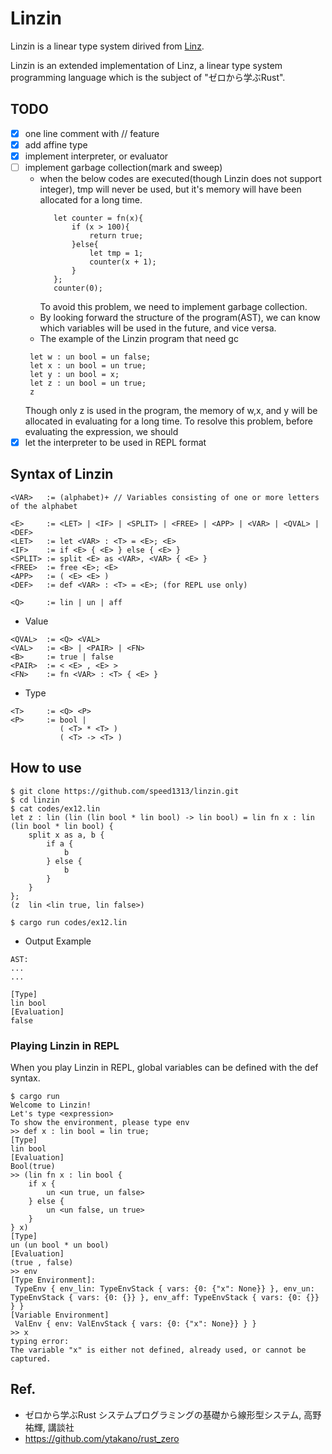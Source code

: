 # Linzin

Linzin is a linear type system dirived from [Linz](https://github.com/ytakano/rust_zero/tree/master/ch09/linz).

Linzin is an extended implementation of Linz, a linear type system programming language which is the subject of "ゼロから学ぶRust".

## TODO
- [x] one line comment with // feature
- [x] add affine type
- [x] implement interpreter, or evaluator
- [ ] implement garbage collection(mark and sweep)
  - when the below codes are executed(though Linzin does not support integer), tmp will never be used, but it's memory will have been allocated for a long time.
     ```
        let counter = fn(x){
            if (x > 100){
                return true;
            }else{
                let tmp = 1;
                counter(x + 1);
            }
        };
        counter(0);
     ```
     To avoid this problem, we need to implement garbage collection.
   - By looking forward the structure of the program(AST), we can know which variables will be used in the future, and vice versa.
   - The example of the Linzin program that need gc
   ```
    let w : un bool = un false;
    let x : un bool = un true;
    let y : un bool = x;
    let z : un bool = un true;
    z
   ```
   Though only z is used in the program, the memory of w,x, and y will be allocated in evaluating for a long time.
   To resolve this problem, before evaluating the expression, we should
- [x] let the interpreter to be used in REPL format

## Syntax of Linzin
```text
<VAR>   := (alphabet)+ // Variables consisting of one or more letters of the alphabet

<E>     := <LET> | <IF> | <SPLIT> | <FREE> | <APP> | <VAR> | <QVAL> | <DEF>
<LET>   := let <VAR> : <T> = <E>; <E>
<IF>    := if <E> { <E> } else { <E> }
<SPLIT> := split <E> as <VAR>, <VAR> { <E> }
<FREE>  := free <E>; <E>
<APP>   := ( <E> <E> )
<DEF>   := def <VAR> : <T> = <E>; (for REPL use only)

<Q>     := lin | un | aff
```
- Value
```text
<QVAL>  := <Q> <VAL>
<VAL>   := <B> | <PAIR> | <FN>
<B>     := true | false
<PAIR>  := < <E> , <E> >
<FN>    := fn <VAR> : <T> { <E> }
```
- Type
```text
<T>     := <Q> <P>
<P>     := bool |
           ( <T> * <T> )
           ( <T> -> <T> )
```
## How to use
```
$ git clone https://github.com/speed1313/linzin.git
$ cd linzin
$ cat codes/ex12.lin
let z : lin (lin (lin bool * lin bool) -> lin bool) = lin fn x : lin (lin bool * lin bool) {
    split x as a, b {
        if a {
            b
        } else {
            b
        }
    }
};
(z  lin <lin true, lin false>)

$ cargo run codes/ex12.lin
```
- Output Example
```
AST:
...
...

[Type]
lin bool
[Evaluation]
false
```

### Playing Linzin in REPL
When you play Linzin in REPL, global variables can be defined with the def syntax.
```
$ cargo run
Welcome to Linzin!
Let's type <expression>
To show the environment, please type env
>> def x : lin bool = lin true;
[Type]
lin bool
[Evaluation]
Bool(true)
>> (lin fn x : lin bool {
    if x {
        un <un true, un false>
    } else {
        un <un false, un true>
    }
} x)
[Type]
un (un bool * un bool)
[Evaluation]
(true , false)
>> env
[Type Environment]:
 TypeEnv { env_lin: TypeEnvStack { vars: {0: {"x": None}} }, env_un: TypeEnvStack { vars: {0: {}} }, env_aff: TypeEnvStack { vars: {0: {}} } }
[Variable Environment]
 ValEnv { env: ValEnvStack { vars: {0: {"x": None}} } }
>> x
typing error:
The variable "x" is either not defined, already used, or cannot be captured.
```

## Ref.
- ゼロから学ぶRust システムプログラミングの基礎から線形型システム, 高野祐輝, 講談社
- https://github.com/ytakano/rust_zero